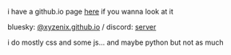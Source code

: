 i have a github.io page [here](https://xyzenix.github.io/) if you wanna look at it

bluesky: [@xyzenix.github.io](https://bsky.app/profile/xyzenix.github.io) / discord: [server](https://discord.gg/rkzU2ryhQ2)

i do mostly css and some js... and maybe python but not as much
